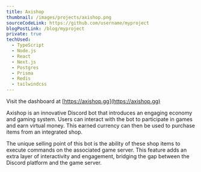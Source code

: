 ```yaml
---
title: Axishop
thumbnail: /images/projects/axishop.png
sourceCodeLink: https://github.com/username/myproject
blogPostLink: /blog/myproject
private: true
techUsed:
  - TypeScript
  - Node.js
  - React
  - Next.js
  - Postgres
  - Prisma
  - Redis
  - tailwindcss
---
```


Visit the dashboard at [https://axishop.gg](https://axishop.gg)

Axishop is an innovative Discord bot that introduces an engaging economy and gaming system. Users can interact with the bot to participate in games and earn virtual money. This earned currency can then be used to purchase items from an integrated shop.

The unique selling point of this bot is the ability of these shop items to execute commands on the associated game server. This feature adds an extra layer of interactivity and engagement, bridging the gap between the Discord platform and the game server.
